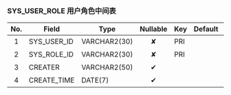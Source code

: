 ### SYS_USER_ROLE   用户角色中间表 
| No.  | Field  | Type  | Nullable  | Key | Default | Remarks |
| :------------: | ------------ | ------------ | :------------: | ------------ | ------------ | ------------ |
| 1 | SYS_USER_ID |  VARCHAR2(30) | ✘  | PRI  |   | 用户id  |
| 2 | SYS_ROLE_ID |  VARCHAR2(30) | ✘  | PRI  |   | 角色id  |
| 3 | CREATER |  VARCHAR2(50) | ✔  |   |   | 创建人  |
| 4 | CREATE_TIME |  DATE(7) | ✔  |   |   | 创建时间  |


